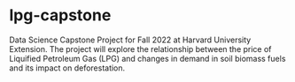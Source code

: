 # lpg-capstone
Data Science Capstone Project for Fall 2022 at Harvard University Extension. The project will explore the relationship between the price of Liquified Petroleum Gas (LPG) and changes in demand in soil biomass fuels and its impact on deforestation.
